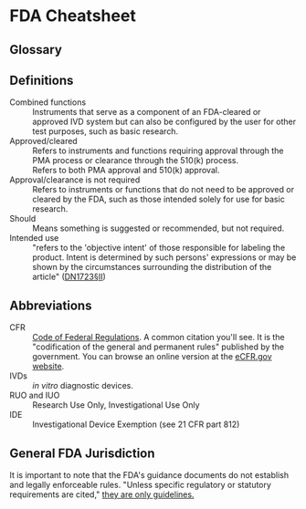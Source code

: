 # FDA Cheatsheet

## Glossary

## Definitions

<dl>
  <dt>Combined functions</dt>
  <dd>Instruments that serve as a component of an FDA-cleared or approved IVD system but can also be configured by the user for other test purposes, such as basic research.</dd>

  <dt>Approved/cleared</dt>
  <dd>Refers to instruments and functions requiring approval through the PMA process or clearance through the 510(k) process.</dd>
  <dd>Refers to both PMA approval and 510(k) approval.</dd>

  <dt>Approval/clearance is not required</dt>
  <dd>Refers to instruments or functions that do not need to be approved or cleared by the FDA, such as those intended solely for use for basic research.</dd>

  <dt>Should</dt>
  <dd>Means something is suggested or recommended, but not required.</dd>

  <dt>Intended use</dt>
  <dd>"refers to the 'objective intent' of those responsible for labeling the product. Intent is determined by such persons' expressions or may be shown by the circumstances surrounding the distribution of the article" (<a href="http://www.fda.gov/medicaldevices/deviceregulationandguidance/guidancedocuments/ucm253307.htm">DN1723&sect;II</a>)</dd>
</dl>

## Abbreviations

<dl>
  <dt>CFR</dt>
  <dd><a href="http://www.gpo.gov/fdsys/browse/collectionCfr.action?collectionCode=CFR">Code of Federal Regulations</a>. A common citation you'll see. It is the "codification of the general and permanent rules" published by the government. You can browse an online version at the <a href="http://www.ecfr.gov/cgi-bin/ECFR?page=browse">eCFR.gov website</a>.</dd>

  <dt>IVDs</dt>
  <dd><i>in vitro</i> diagnostic devices.</dd>

  <dt>RUO and IUO</dt>
  <dd>Research Use Only, Investigational Use Only</dd>

  <dt>IDE</dt>
  <dd>Investigational Device Exemption (see 21 CFR part 812)</dd>
</dl>

## General FDA Jurisdiction

It is important to note that the FDA's guidance documents do not establish and legally enforceable rules. "Unless specific regulatory or statutory requirements are cited," [they are only guidelines.](https://www.youtube.com/watch?v=b6kgS_AwuH0)

